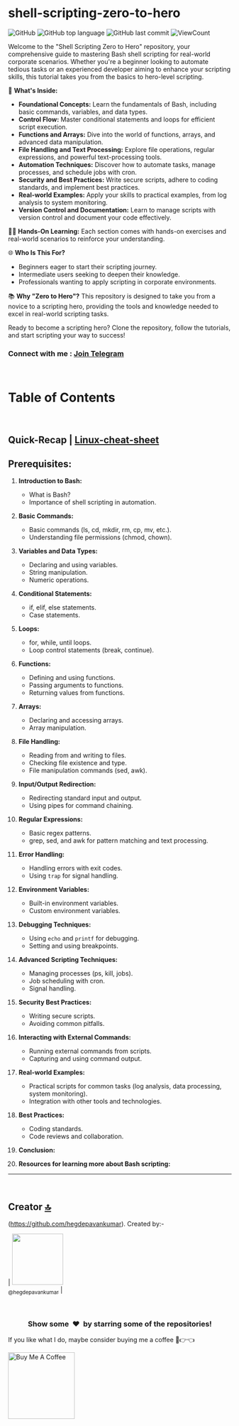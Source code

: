 # shell-scripting-zero-to-hero

![GitHub](https://img.shields.io/github/license/hegdepavankumar/shell-scripting-zero-to-hero?style=flat)
![GitHub top language](https://img.shields.io/github/languages/top/hegdepavankumar/shell-scripting-zero-to-hero?style=flat)
![GitHub last commit](https://img.shields.io/github/last-commit/hegdepavankumar/shell-scripting-zero-to-hero?style=flat)
![ViewCount](https://views.whatilearened.today/views/github/hegdepavankumar/shell-scripting-zero-to-hero.svg?cache=remove)


Welcome to the "Shell Scripting Zero to Hero" repository, your comprehensive guide to mastering Bash shell scripting for real-world corporate scenarios. Whether you're a beginner looking to automate tedious tasks or an experienced developer aiming to enhance your scripting skills, this tutorial takes you from the basics to hero-level scripting.

🚀 **What's Inside:**
- **Foundational Concepts:** Learn the fundamentals of Bash, including basic commands, variables, and data types.
- **Control Flow:** Master conditional statements and loops for efficient script execution.
- **Functions and Arrays:** Dive into the world of functions, arrays, and advanced data manipulation.
- **File Handling and Text Processing:** Explore file operations, regular expressions, and powerful text-processing tools.
- **Automation Techniques:** Discover how to automate tasks, manage processes, and schedule jobs with cron.
- **Security and Best Practices:** Write secure scripts, adhere to coding standards, and implement best practices.
- **Real-world Examples:** Apply your skills to practical examples, from log analysis to system monitoring.
- **Version Control and Documentation:** Learn to manage scripts with version control and document your code effectively.

👩‍💻 **Hands-On Learning:** Each section comes with hands-on exercises and real-world scenarios to reinforce your understanding.

🌐 **Who Is This For?**
- Beginners eager to start their scripting journey.
- Intermediate users seeking to deepen their knowledge.
- Professionals wanting to apply scripting in corporate environments.

📚 **Why "Zero to Hero"?**
This repository is designed to take you from a novice to a scripting hero, providing the tools and knowledge needed to excel in real-world scripting tasks.

Ready to become a scripting hero? Clone the repository, follow the tutorials, and start scripting your way to success!
### Connect with me : [Join Telegram](https://t.me/resourcehub1)


<br>


# Table of Contents
<br>

## Quick-Recap | [Linux-cheat-sheet](https://github.com/hegdepavankumar/A-Shell-Script/blob/main/Tutorial-Files/Linux-cheat-sheet.md)
## **Prerequisites:**

1. **Introduction to Bash:**
   - What is Bash?
   - Importance of shell scripting in automation.

2. **Basic Commands:**
   - Basic commands (ls, cd, mkdir, rm, cp, mv, etc.).
   - Understanding file permissions (chmod, chown).

3. **Variables and Data Types:**
   - Declaring and using variables.
   - String manipulation.
   - Numeric operations.

4. **Conditional Statements:**
   - if, elif, else statements.
   - Case statements.

5. **Loops:**
   - for, while, until loops.
   - Loop control statements (break, continue).

6. **Functions:**
   - Defining and using functions.
   - Passing arguments to functions.
   - Returning values from functions.

7. **Arrays:**
   - Declaring and accessing arrays.
   - Array manipulation.

8. **File Handling:**
   - Reading from and writing to files.
   - Checking file existence and type.
   - File manipulation commands (sed, awk).

9. **Input/Output Redirection:**
   - Redirecting standard input and output.
   - Using pipes for command chaining.

10. **Regular Expressions:**
    - Basic regex patterns.
    - grep, sed, and awk for pattern matching and text processing.

11. **Error Handling:**
    - Handling errors with exit codes.
    - Using `trap` for signal handling.

12. **Environment Variables:**
    - Built-in environment variables.
    - Custom environment variables.

13. **Debugging Techniques:**
    - Using `echo` and `printf` for debugging.
    - Setting and using breakpoints.

14. **Advanced Scripting Techniques:**
    - Managing processes (ps, kill, jobs).
    - Job scheduling with cron.
    - Signal handling.

15. **Security Best Practices:**
    - Writing secure scripts.
    - Avoiding common pitfalls.

16. **Interacting with External Commands:**
    - Running external commands from scripts.
    - Capturing and using command output.

17. **Real-world Examples:**
    - Practical scripts for common tasks (log analysis, data processing, system monitoring).
    - Integration with other tools and technologies.

18. **Best Practices:**
    - Coding standards.
    - Code reviews and collaboration.

19. **Conclusion:**
20. **Resources for learning more about Bash scripting:**




<hr>
   
<br>

## Creator [🔝](Images-for-GNS3-and-EVE-NG)

(https://github.com/hegdepavankumar). Created by:-

| [<img src="https://github.com/hegdepavankumar.png?size=115" width="115"><br><sub>@hegdepavankumar</sub>](https://github.com/hegdepavankumar) |

<br>
<h3 align="center">Show some &nbsp;❤️&nbsp; by starring some of the repositories!</h3>
 <!-- Support Me --> 
If you like what I do, maybe consider buying me a coffee 🥺👉👈

<a href="https://www.buymeacoffee.com/hegdepavankumar" target="_blank"><img src="https://cdn.buymeacoffee.com/buttons/v2/default-red.png" alt="Buy Me A Coffee" width="150" ></a> 
